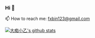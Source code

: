 ### Hi 👋

📫 How to reach me: fxbin123@gmail.com

[![大痴小乙's github stats](https://github-readme-stats.vercel.app/api?username=fxbin&show_icons=true&theme=merko)](https://github.com/fxbin)

<!--
**fxbin/fxbin** is a ✨ _special_ ✨ repository because its `README.md` (this file) appears on your GitHub profile.

Here are some ideas to get you started:

- 🔭 I’m currently working on ...
- 🌱 I’m currently learning ...
- 👯 I’m looking to collaborate on ...
- 🤔 I’m looking for help with ...
- 💬 Ask me about ...
- 📫 How to reach me: ...
- 😄 Pronouns: ...
- ⚡ Fun fact: ...
-->
